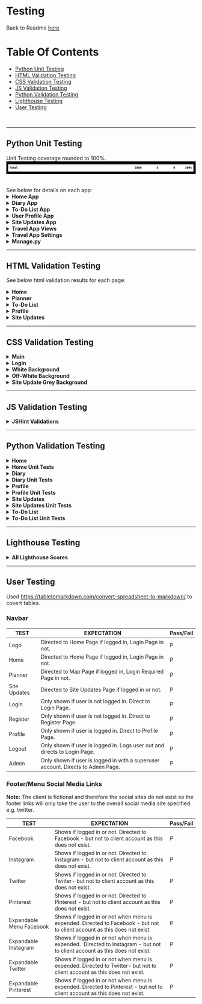 # Testing

Back to Readme [here](README.md)

# Table Of Contents

- [Python Unit Testing](#python-unit-testing)
- [HTML Validation Testing](#html-validation-testing)
- [CSS Validation Testing](#css-validation-testing)
- [JS Validation Testing](#js-validation-testing)
- [Python Validation Testing](#python-validation-testing)
- [Lighthouse Testing](#lighthouse-testing)
- [User Testing](#user-testing)

<br>

___

## Python Unit Testing

Unit Testing coverage rounded to 100%.
![Home Unit Tests](readme-assets/testing/python/total-border.png)

<br>
See below for details on each app:

<details>
      <summary style="font-weight:bold">Home App</summary>
   
Home app covered to 100%:

![Home Unit Tests](readme-assets/testing/python/home.png)<br>

___

</details>

<details>
      <summary style="font-weight:bold">Diary App</summary>

Diary app covered to 100%:

![Diary Unit Tests](readme-assets/testing/python/diary.png)<br>

___

</details>

<details>
      <summary style="font-weight:bold">To-Do List App</summary>

To-Do List app covered to 100%:

![To-Do List Unit Tests](readme-assets/testing/python/to-do-list.png)<br>

___

</details>

<details>
      <summary style="font-weight:bold">User Profile App</summary>

User Profile app covered to 100%:

![User Profile App Unit Tests](readme-assets/testing/python/user-profile.png)<br>

___

</details>

<details>
      <summary style="font-weight:bold">Site Updates App</summary>

Site Updates app covered to 100%:

![Site Updates App Unit Tests](readme-assets/testing/python/site-updates.png)<br>

___

</details>

<details>
      <summary style="font-weight:bold">Travel App Views</summary>

Travel App Views covered to 78%:

![Travel App Views Unit Tests](readme-assets/testing/python/travel-app.png)

Error pages 404 was unit tested and 403 was also covered by other unit testing.

Error pages 400 and 500 were not unit tested but were manually tested in User Tesing. 

In addition to unit testing error pages 404 and 403 were also tested manually in User Tesing.
<br>

___

</details>

<details>
      <summary style="font-weight:bold">Travel App Settings</summary>

Travel App Settings covered to 98%:

![Travel App Settings Unit Tests](readme-assets/testing/python/settings.png)

Unit testing was all run through sqlite3 and no access was granted for ElephantSQL therfore this line could not be covered.

<br>

___

</details>

<details>
      <summary style="font-weight:bold">Manage.py</summary>

Manage.py covered to 83%:

![Manage.py Unit Tests](readme-assets/testing/python/manage.png)

Unit testing did not cover except ImportError. This has no negative impact on functionality.

<br>

</details>

___


## HTML Validation Testing

See below html validation results for each page:

<details>
      <summary style="font-weight:bold">Home</summary>
<br>

Login:

![Login](readme-assets/testing/html/home/login.png)

___

Login Required:

![Login Required](readme-assets/testing/html/home/login-required.png)

___

Register:

![Register](readme-assets/testing/html/home/register.png)

___

Home:

![Home](readme-assets/testing/html/home/home.png)

___

Password Reset:

![Password Reset](readme-assets/testing/html/home/password-reset.png)

___

Password Email Sent

![Password Email Sent](readme-assets/testing/html/home/password-email-sent.png)

___

Password Reset Set Password

![Password Reset Set Password](readme-assets/testing/html/home/password-reset-set-password.png)

___

Password Reset Confirmation

![Password Reset Confirmation](readme-assets/testing/html/home/password-reset-confirmation.png)

___

</details>

<details>
      <summary style="font-weight:bold">Planner</summary>
<br>

Map:

![Map](readme-assets/testing/html/planner/map.png)

___

Country Info:

![Country Info](readme-assets/testing/html/planner/country-info.png)

___

Diary Posts:

![Diary Posts](readme-assets/testing/html/planner/diary-post.png)

___

Add / Update Diary:

![Add / Update Diary](readme-assets/testing/html/planner/add-diary.png)

___

Delete Diary:

![Delete Diary](readme-assets/testing/html/planner/diary-delete.png)

___

Diary Tags:

![Diary Tags:](readme-assets/testing/html/planner/tags.png)

___

</details>

<details>
      <summary style="font-weight:bold">To-Do List</summary>
<br>

Add To-Do List:

![Add To-Do List:](readme-assets/testing/html/to-do-list/add-to-do-list.png)

___

Update To-Do List:

![Update To-Do List:](readme-assets/testing/html/to-do-list/update-to-do-list.png)

___

To-Do List Items:

![To-Do List Items:](readme-assets/testing/html/to-do-list/to-do-items.png)

___

</details>

<details>
      <summary style="font-weight:bold">Profile</summary>
<br>

Profile:

![Profile:](readme-assets/testing/html/profile/profile.png)

___

Profile Update:

![Profile Update:](readme-assets/testing/html/profile/update-profile.png)

___

</details>

<details>
      <summary style="font-weight:bold">Site Updates</summary>
<br>

Site Updates:

![Site Updates:](readme-assets/testing/html/site-updates/site-updates.png)

___

Site Update Detail:

![Site Update Detail:](readme-assets/testing/html/site-updates/site-update-detail.png)

___

Add / Update Comment:

![Add/Update Comment:](readme-assets/testing/html/site-updates/update-comment.png)

___

Delete Comment:

![Delete Comment:](readme-assets/testing/html/site-updates/confirm-comment-delete.png)

___

</details>

___

## CSS Validation Testing

<details>
      <summary style="font-weight:bold">Main</summary>
<br>

![Main](readme-assets/testing/css/css-main.png)<br>

___

</details>

<details>
      <summary style="font-weight:bold">Login</summary>
<br>

![Login](readme-assets/testing/css/css-login.png)<br>

___

</details>

<details>
      <summary style="font-weight:bold">White Background</summary>
<br>

![White Background](readme-assets/testing/css/css-white-bg.png)<br>

___

</details>

<details>
      <summary style="font-weight:bold">Off-White Background</summary>
<br>

![Off-White Background](readme-assets/testing/css/css-off-white-bg.png)<br>

___

</details>

<details>
      <summary style="font-weight:bold">Site Update Grey Background</summary>
<br>

![Site Update Grey Background](readme-assets/testing/css/css-update-grey-bg.png)<br>

</details>

___

## JS Validation Testing

<details>
      <summary style="font-weight:bold">JSHint Validations</summary>
<br>
   
No Errors idendified in JSHint:

![JSHint:](readme-assets/testing/js/js-validation.png)

___

</details>

___

## Python Validation Testing

<details>
      <summary style="font-weight:bold">Home</summary>
<br>
   
Views:

![Views](readme-assets/testing/python-pep8/home/home-views.png)

___

URLs:

![URLs](readme-assets/testing/python-pep8/home/home-urls.png)

___

Forms:

![Forms](readme-assets/testing/python-pep8/home/home-urls.png)

___

</details>

<details>
      <summary style="font-weight:bold">Home Unit Tests</summary>
<br>
   
Views:

![Views](readme-assets/testing/python-pep8/home-test/home-test-views.png)

___

URLs:

![URLs](readme-assets/testing/python-pep8/home-test/home-test-urls.png)

___

Forms:

![Forms](readme-assets/testing/python-pep8/home-test/home-test-forms.png)

___

</details>

<details>
      <summary style="font-weight:bold">Diary</summary>
<br>
   
Views:

![Views](readme-assets/testing/python-pep8/diary/diary-view.png)

___

URLs:

![URLs](readme-assets/testing/python-pep8/diary/diary-urls.png)

___

Forms:

![Forms](readme-assets/testing/python-pep8/diary/diary-form.png)

___

Models:

![Models](readme-assets/testing/python-pep8/diary/diary-models.png)

___

</details>

<details>
      <summary style="font-weight:bold">Diary Unit Tests</summary>
<br>
   
Views:

![Views](readme-assets/testing/python-pep8/diary-test/diary-test-views.png)

___

URLs:

![URLs](readme-assets/testing/python-pep8/diary-test/diary-test-urls.png)

___

Models:

![Models](readme-assets/testing/python-pep8/diary-test/diary-test-models.png)

___

</details>

<details>
      <summary style="font-weight:bold">Profile</summary>
<br>
   
Views:

![Views](readme-assets/testing/python-pep8/profile/profile-views.png)

___

URLs:

![URLs](readme-assets/testing/python-pep8/profile/profile-urls.png)

___

Models:

![Models](readme-assets/testing/python-pep8/profile/profile-models.png)

___

Signals:

![Signals](readme-assets/testing/python-pep8/profile/profile-signals.png)

___

Forms:

![Forms](readme-assets/testing/python-pep8/profile/profile-forms.png)

___

</details>

<details>
      <summary style="font-weight:bold">Profile Unit Tests</summary>
<br>
   
Views:

![Views](readme-assets/testing/python-pep8/profile-test/profile-test-views.png)

___

URLs:

![URLs](readme-assets/testing/python-pep8/profile-test/profile-test-urls.png)

___

Models:

![Models](readme-assets/testing/python-pep8/profile-test/profile-test-models.png)

___

</details>

<details>
      <summary style="font-weight:bold">Site Updates</summary>
<br>
   
Views:

![Views](readme-assets/testing/python-pep8/site-updates/site-updates-views.png)

___

URLs:

![URLs](readme-assets/testing/python-pep8/site-updates/site-updates-urls.png)

___

Models:

![Models](readme-assets/testing/python-pep8/site-updates/site-updates-models.png)

___

Forms:

![Models](readme-assets/testing/python-pep8/site-updates/site-updates-forms.png)

___

</details>

<details>
      <summary style="font-weight:bold">Site Updates Unit Tests</summary>
<br>
   
Views:

![Views](readme-assets/testing/python-pep8/site-updates-test/site-updates-test-views.png)

___

URLs:

![URLs](readme-assets/testing/python-pep8/site-updates-test/site-updates-test-urls.png)

___

Models:

![Models](readme-assets/testing/python-pep8/site-updates-test/site-updates-test-models.png)

___

Forms:

![Models](readme-assets/testing/python-pep8/site-updates-test/site-updates-test-forms.png)

___

</details>

<details>
      <summary style="font-weight:bold">To-Do List</summary>
<br>
   
Views:

![Views](readme-assets/testing/python-pep8/to-do-list/to-do-list-views.png)

___

URLs:

![URLs](readme-assets/testing/python-pep8/to-do-list/to-do-list-urls.png)

___

Models:

![Models](readme-assets/testing/python-pep8/to-do-list/to-do-list-models.png)

___

Forms:

![Forms](readme-assets/testing/python-pep8/to-do-list/to-do-list-forms.png)

___

</details>

<details>
      <summary style="font-weight:bold">To-Do List Unit Tests</summary>
<br>
   
Views:

![Views](readme-assets/testing/python-pep8/to-do-list-test/to-do-list-test-views.png)

___

URLs:

![URLs](readme-assets/testing/python-pep8/to-do-list-test/to-do-list-test-urls.png)

___

Models:

![Models](readme-assets/testing/python-pep8/to-do-list-test/to-do-list-test-models.png)


</details>

___

## Lighthouse Testing

<details>
      <summary style="font-weight:bold">All Lighthouse Scores</summary>

Login:

![Login](readme-assets/testing/lighthouse/lighthouse-login.png)<br>

___

Register:

![Register](readme-assets/testing/lighthouse/lighthouse-register.png)<br>

___

Profile:

![Profile](readme-assets/testing/lighthouse/lighthouse-profile.png)<br>

___

Home:

![Home](readme-assets/testing/lighthouse/lighthouse-home.png)<br>

___

Map:

![Map](readme-assets/testing/lighthouse/lighthouse-map.png)<br>

___

Country Info:

![Country Info](readme-assets/testing/lighthouse/lighthouse-country-info.png)<br>

___

Forms:

![Forms](readme-assets/testing/lighthouse/lighthouse-form.png)<br>

___

List Items:

![List Items](readme-assets/testing/lighthouse/lighthouse-list-items.png)<br>

___

Diary:

![Diary](readme-assets/testing/lighthouse/lighthouse-diary.png)<br>

___

Diary Tags:

![Diary Tags](readme-assets/testing/lighthouse/lighthouse-dairy-tags.png)<br>

___

Site Updates:

![Site Updates](readme-assets/testing/lighthouse/lighthouse-site-updates.png)<br>

___

Update Detail:

![Update Detail](readme-assets/testing/lighthouse/lighthouse-update-detail.png)<br>

___

</details>

___


## User Testing

Used https://tabletomarkdown.com/convert-spreadsheet-to-markdown/ to covert tables.

### **Navbar**

| TEST         | EXPECTATION                                                                      | Pass/Fail |
| ------------ | -------------------------------------------------------------------------------- | --------- |
| Logo         | Directed to Home Page if logged in, Login Page in not.                           | P         |
| Home         | Directed to Home Page if logged in, Login Page in not.                           | P         |
| Planner      | Directed to Map Page if logged in, Login Required Page in not.                   | P         |
| Site Updates | Directed to Site Updates Page if logged in or not.                               | P         |
| Login        | Only shown if user is not logged in. Direct to Login Page.                       | P         |
| Register     | Only shown if user is not logged in. Direct to Register Page.                    | P         |
| Profile      | Only shown if user is logged in. Direct to Profile Page.                         | P         |
| Logout       | Only shown if user is logged in. Logs user out and directs to Login Page.        | P         |
| Admin        | Only shown if user is logged in with a superuser account. Directs to Admin Page. | P         |

### **Footer/Menu Social Media Links**

**Note:** The client is fictional and therefore the social sites do not exist so the footer links will only take the user to the overall social media site specified e.g. twitter.

| TEST                     | EXPECTATION                                                                                                                 | Pass/Fail |
| ------------------------ | --------------------------------------------------------------------------------------------------------------------------- | --------- |
| Facebook                 | Shows if logged in or not. Directed to Facebook - but not to client account as this does not exist.                         | P         |
| Instagram                | Shows if logged in or not. Directed to Instagram - but not to client account as this does not exist.                        | P         |
| Twitter                  | Shows if logged in or not. Directed to Twitter- but not to client account as this does not exist.                           | P         |
| Pinterest                | Shows if logged in or not. Directed to Pinterest - but not to client account as this does not exist.                        | P         |
| Expandable Menu Facebook | Shows if logged in or not when menu is expended. Directed to Facebook - but not to client account as this does not exist.   | P         |
| Expandable Instagram     | Shows if logged in or not when menu is expended.  Directed to Instagram - but not to client account as this does not exist. | P         |
| Expandable Twitter       | Shows if logged in or not when menu is expended. Directed to Twitter- but not to client account as this does not exist.     | P         |
| Expandable Pinterest     | Shows if logged in or not when menu is expended. Directed to Pinterest - but not to client account as this does not exist.  | P         |
